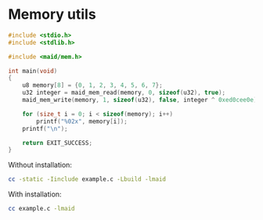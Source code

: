 <!---
 *  This file is part of libmaid
 *
 *  Libmaid is free software; you can redistribute it and/or
 *  modify it under the terms of the GNU Lesser General Public
 *  License as published by the Free Software Foundation; either
 *  version 2.1 of the License, or (at your option) any later version.
 *
 *  Libmaid is distributed in the hope that it will be useful,
 *  but WITHOUT ANY WARRANTY; without even the implied warranty of
 *  MERCHANTABILITY or FITNESS FOR A PARTICULAR PURPOSE.
 *  See the GNU Lesser General Public License for more details.
 *
 *  You should have received a copy of the GNU Lesser General Public
 *  License along with libmaid; if not, see <https://www.gnu.org/licenses/>.
--->

# Memory utils

```c
#include <stdio.h>
#include <stdlib.h>

#include <maid/mem.h>

int main(void)
{
    u8 memory[8] = {0, 1, 2, 3, 4, 5, 6, 7};
    u32 integer = maid_mem_read(memory, 0, sizeof(u32), true);
    maid_mem_write(memory, 1, sizeof(u32), false, integer ^ 0xed0cee0e);

    for (size_t i = 0; i < sizeof(memory); i++)
        printf("%02x", memory[i]);
    printf("\n");

    return EXIT_SUCCESS;
}
```

Without installation:
```sh
cc -static -Iinclude example.c -Lbuild -lmaid
```

With installation:
```sh
cc example.c -lmaid
```
